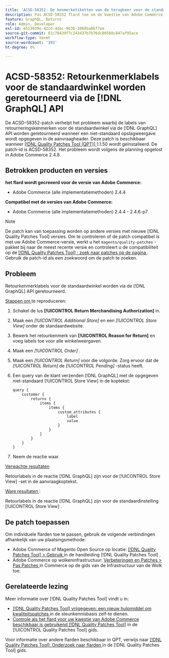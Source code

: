 ```yaml
---
title: 'ACSD-58352: De kenmerketiketten van de terugkeer voor de standaardopslag zijn teruggekeerd via  [!DNL GraphQL]  API'
description: Pas ACSD-58352 flard toe om de kwestie van Adobe Commerce te bevestigen waar de etiketten van de terugkeerattributen voor de standaardopslag via  [!DNL GraphQL]  API zijn teruggekeerd wanneer een niet-standaardopslagmening in de verzoekkopbal wordt gespecificeerd.
feature: GraphQL, Returns
role: Admin, Developer
exl-id: e513039e-42cd-4dac-963b-3068ba8bf7ee
source-git-commit: 81c78439f7c243437b7b76dc80560c847af95ace
workflow-type: tm+mt
source-wordcount: '393'
ht-degree: 0%

---
```


# ACSD-58352: Retourkenmerklabels voor de standaardwinkel worden geretourneerd via de [!DNL GraphQL] API

De ACSD-58352-patch verhelpt het probleem waarbij de labels van retourneringskenmerken voor de standaardwinkel via de [!DNL GraphQL] API worden geretourneerd wanneer een niet-standaard opslagweergave wordt opgegeven in de aanvraagheader. Deze patch is beschikbaar wanneer [[!DNL Quality Patches Tool (QPT)] ](https://experienceleague.adobe.com/en/docs/commerce-knowledge-base/kb/announcements/commerce-announcements/magento-quality-patches-released-new-tool-to-self-serve-quality-patches) 1.1.50 wordt geïnstalleerd. De patch-id is ACSD-58352. Het probleem wordt volgens de planning opgelost in Adobe Commerce 2.4.8.

## Betrokken producten en versies

**het flard wordt gecreeerd voor de versie van Adobe Commerce:**

* Adobe Commerce (alle implementatiemethoden) 2.4.4

**Compatibel met de versies van Adobe Commerce:**

* Adobe Commerce (alle implementatiemethoden) 2.4.4 - 2.4.6-p7

>[!NOTE]
>
>De patch kan van toepassing worden op andere versies met nieuwe [!DNL Quality Patches Tool] versies. Om te controleren of de patch compatibel is met uw Adobe Commerce-versie, werkt u het `magento/quality-patches` -pakket bij naar de meest recente versie en controleert u de compatibiliteit op de [[!DNL Quality Patches Tool] : zoek naar patches op de pagina ](https://experienceleague.adobe.com/tools/commerce-quality-patches/index.html) . Gebruik de patch-id als een zoekwoord om de patch te zoeken.

## Probleem

Retourkenmerklabels voor de standaardwinkel worden via de [!DNL GraphQL] API geretourneerd.

<u> Stappen om </u> te reproduceren:

1. Schakel de lus **[!UICONTROL Return Merchandising Authorization]** in.
1. Maak een *[!UICONTROL Additional Store]* en een *[!UICONTROL Store View]* onder de standaardwebsite.
1. Bewerk het retourkenmerk van **[!UICONTROL Reason for Return]** en voeg labels toe voor alle winkelweergaven.
1. Maak een *[!UICONTROL Order]* .
1. Maak een *[!UICONTROL Return]* voor die volgorde. Zorg ervoor dat de *[!UICONTROL Return]* de *[!UICONTROL Pending]* -status heeft.
1. Een query van de klant verzenden [!DNL GraphQL] met de opgegeven niet-standaard [!UICONTROL Store View] in de koptekst:

   ```
   query {
       customer {
           returns {
               items {
                   items {
                       custom_attributes {
                           label
                           value
                       }
                   }
               }
           }
       }
   }
   ```

1. Neem de reactie waar.

<u> Verwachte resultaten </u>

Retourlabels in de reactie [!DNL GraphQL] zijn voor de [!UICONTROL Store View] -set in de aanvraagkoptekst.

<u> Ware resultaten </u>:

Retourlabels in de reactie [!DNL GraphQL] zijn voor de standaardinstelling [!UICONTROL Store View] .

## De patch toepassen

Om individuele flarden toe te passen, gebruik de volgende verbindingen afhankelijk van uw plaatsingsmethode:

* Adobe Commerce of Magento Open Source op locatie: [[!DNL Quality Patches Tool]  > Gebruik ](/help/tools/quality-patches-tool/usage.md) in de handleiding [!DNL Quality Patches Tool] .
* Adobe Commerce op wolkeninfrastructuur: [ Verbeteringen en Patches > Pas Patches ](https://experienceleague.adobe.com/docs/commerce-cloud-service/user-guide/develop/upgrade/apply-patches.html) in Commerce op de gids van de Infrastructuur van de Wolk toe.

## Gerelateerde lezing

Meer informatie over [!DNL Quality Patches Tool] vindt u in:

* [[!DNL Quality Patches Tool]  vrijgegeven: een nieuw hulpmiddel om kwaliteitspatches ](https://experienceleague.adobe.com/en/docs/commerce-knowledge-base/kb/announcements/commerce-announcements/magento-quality-patches-released-new-tool-to-self-serve-quality-patches) in de steunkennisbasis zelf-te dienen.
* [ Controle als het flard voor uw kwestie van Adobe Commerce beschikbaar is gebruikend  [!DNL Quality Patches Tool]](/help/tools/quality-patches-tool/patches-available-in-qpt/check-patch-for-magento-issue-with-magento-quality-patches.md) in de [!UICONTROL Quality Patches Tool] gids.


Voor informatie over andere flarden beschikbaar in QPT, verwijs naar [[!DNL Quality Patches Tool]: Onderzoek naar flarden ](https://experienceleague.adobe.com/tools/commerce-quality-patches/index.html) in de [!DNL Quality Patches Tool] gids.
